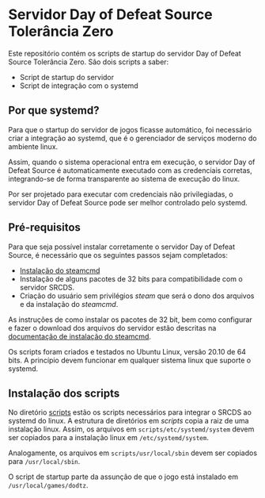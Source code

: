 # Servidor Day of Defeat Source Tolerância Zero

Este repositório contém os scripts de startup do servidor Day of
Defeat Source Tolerância Zero. São dois scripts a saber:

- Script de startup do servidor
- Script de integração com o systemd

## Por que systemd?

Para que o startup do servidor de jogos ficasse automático, foi
necessário criar a integração ao systemd, que é o gerenciador de
serviços moderno do ambiente linux. 

Assim, quando o sistema operacional entra em execução, o servidor Day
of Defeat Source é automaticamente executado com as credenciais
corretas, integrando-se de forma transparente ao sistema de execução
do linux.

Por ser projetado para executar com credenciais não privilegiadas, o
servidor Day of Defeat Source pode ser melhor controlado pelo systemd.

## Pré-requisitos

Para que seja possível instalar corretamente o servidor Day of Defeat
Source, é necessário que os seguintes passos sejam completados:

- [Instalação do steamcmd](https://developer.valvesoftware.com/wiki/SteamCMD#Linux.2FOS_X)
- Instalação de alguns pacotes de 32 bits para compatibilidade com o
  servidor SRCDS.
- Criação do usuário sem privilégios _steam_ que será o dono dos
  arquivos e da instalação do _steamcmd_.

As instruções de como instalar os pacotes de 32 bit, bem como
configurar e fazer o download dos arquivos do servidor estão descritas
na [documentação de instalação do
steamcmd](https://developer.valvesoftware.com/wiki/SteamCMD#Linux.2FOS_X).

Os scripts foram criados e testados no Ubuntu Linux, versão 20.10 de
64 bits. A princípio devem funcionar em qualquer sistema linux que
suporte o systemd.

## Instalação dos scripts

No diretório [scripts](scripts) estão os scripts necessários para
integrar o SRCDS ao systemd do linux. A estrutura de diretórios em
_scripts_ copia a raiz de uma instalação linux. Assim, os arquivos em
`scripts/etc/systemd/system` devem ser copiados para a instalação
linux em `/etc/systemd/system`.

Analogamente, os arquivos em `scripts/usr/local/sbin` devem ser
copiados para `/usr/local/sbin`.

O script de startup parte da assunção de que o jogo está instalado em
`/usr/local/games/dodtz`.


